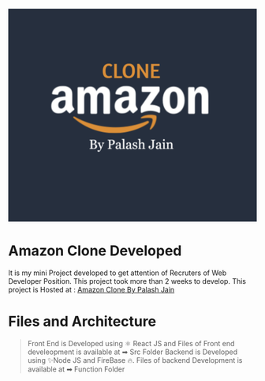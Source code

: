 
![Amazon Clone](https://github.com/palashjain2801/Amazon-Clone/blob/master/public/Capture.PNG)
# Amazon Clone Developed 
It is my mini Project developed to get attention of Recruters of Web Developer Position. This project took more than 2 weeks to develop. 
This project is Hosted at : [Amazon Clone By Palash Jain ](https://palashjain2801.github.io/Amazon-Clone/)


# Files and Architecture
> Front End is Developed using ⚛ React JS and Files of Front end develeopment is available at  ➡ Src Folder 
> Backend is Developed using ✨Node JS and FireBase 🔥. Files of backend Development is available at  ➡ Function Folder 
